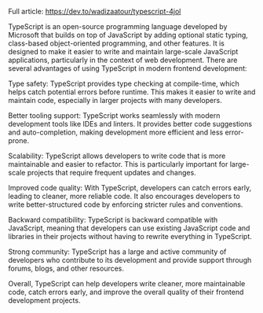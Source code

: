 
Full article: https://dev.to/wadizaatour/typescript-4jol

TypeScript is an open-source programming language developed by Microsoft that builds on top of JavaScript by adding optional static typing, class-based object-oriented programming, and other features. It is designed to make it easier to write and maintain large-scale JavaScript applications, particularly in the context of web development.
There are several advantages of using TypeScript in modern frontend development:

Type safety: TypeScript provides type checking at compile-time, which helps catch potential errors before runtime. This makes it easier to write and maintain code, especially in larger projects with many developers.

Better tooling support: TypeScript works seamlessly with modern development tools like IDEs and linters. It provides better code suggestions and auto-completion, making development more efficient and less error-prone.

Scalability: TypeScript allows developers to write code that is more maintainable and easier to refactor. This is particularly important for large-scale projects that require frequent updates and changes.

Improved code quality: With TypeScript, developers can catch errors early, leading to cleaner, more reliable code. It also encourages developers to write better-structured code by enforcing stricter rules and conventions.

Backward compatibility: TypeScript is backward compatible with JavaScript, meaning that developers can use existing JavaScript code and libraries in their projects without having to rewrite everything in TypeScript.

Strong community: TypeScript has a large and active community of developers who contribute to its development and provide support through forums, blogs, and other resources.

Overall, TypeScript can help developers write cleaner, more maintainable code, catch errors early, and improve the overall quality of their frontend development projects.
